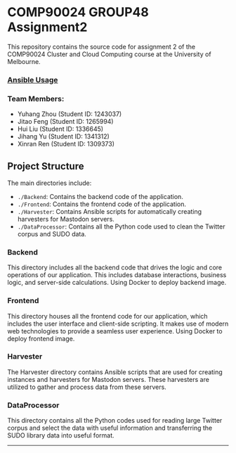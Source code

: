 # COMP90024 GROUP48 Assignment2
This repository contains the source code for assignment 2 of the COMP90024 Cluster and Cloud Computing course at the University of Melbourne.

### [Ansible Usage](https://youtu.be/9gILq-gpIdc)

### Team Members:
- Yuhang Zhou (Student ID: 1243037)
- Jitao Feng (Student ID: 1265994)
- Hui Liu (Student ID: 1336645)
- Jihang Yu (Student ID: 1341312)
- Xinran Ren (Student ID: 1309373)

## Project Structure
The main directories include:
- `./Backend`: Contains the backend code of the application.
- `./Frontend`: Contains the frontend code of the application.
- `./Harvester`: Contains Ansible scripts for automatically creating harvesters for Mastodon servers.
- `./DataProcessor`: Contains all the Python code used to clean the Twitter corpus and SUDO data.

### Backend

This directory includes all the backend code that drives the logic and core operations of our application. This includes database interactions, business logic, and server-side calculations. Using Docker to deploy backend image.

### Frontend

This directory houses all the frontend code for our application, which includes the user interface and client-side scripting. It makes use of modern web technologies to provide a seamless user experience. Using Docker to deploy frontend image.

### Harvester

The Harvester directory contains Ansible scripts that are used for creating instances and harvesters for Mastodon servers. These harvesters are utilized to gather and process data from these servers.

### DataProcessor

This directory contains all the Python codes used for reading large Twitter corpus and select the data with useful information and transferring the SUDO library data into useful format.

---
